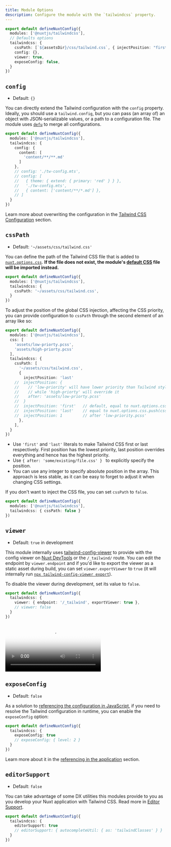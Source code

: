```yaml
---
title: Module Options
description: Configure the module with the `tailwindcss` property.
---
```


```ts [nuxt.config]
export default defineNuxtConfig({
  modules: ['@nuxtjs/tailwindcss'],
  // Defaults options
  tailwindcss: {
    cssPath: [`${assetsDir}/css/tailwind.css`, { injectPosition: "first" }],
    config: {},
    viewer: true,
    exposeConfig: false,
  }
})
```

## `config`

- Default: `{}`

You can directly extend the Tailwind configuration with the `config` property. Ideally, you should use a `tailwind.config`, but you can pass (an array of) an object with JSON-serializable values, or a path to a configuration file. The module uses [`defu`](https://github.com/unjs/defu) to merge all configurations.

```ts [nuxt.config]
export default defineNuxtConfig({
  modules: ['@nuxtjs/tailwindcss'],
  tailwindcss: {
    config: {
      content: [
        'content/**/**.md'
      ]
    },
    // config: './tw-config.mts',
    // config: [
    //   { theme: { extend: { primary: 'red' } } },
    //   './tw-config.mts',
    //   { content: ['content/**/*.md'] },
    // ]
  }
})
```

Learn more about overwriting the configuration in the [Tailwind CSS Configuration](/tailwindcss/configuration) section.

## `cssPath`

- Default: `'~/assets/css/tailwind.css'`

You can define the path of the Tailwind CSS file that is added to [`nuxt.options.css`](https://nuxt.com/docs/api/nuxt-config#css). **If the file does not exist, the module's [default CSS](https://github.com/tailwindlabs/tailwindcss/blob/v3.0.0/tailwind.css) file will be imported instead.**

```ts [nuxt.config]
export default defineNuxtConfig({
  modules: ['@nuxtjs/tailwindcss'],
  tailwindcss: {
    cssPath: '~/assets/css/tailwind.css',
  }
})
```

To adjust the position of the global CSS injection, affecting the CSS priority, you can provide configuration to `cssPath` through the second element of an array like so:

```ts [nuxt.config]
export default defineNuxtConfig({
  modules: ['@nuxtjs/tailwindcss'],
  css: [
    'assets/low-priorty.pcss',
    'assets/high-priorty.pcss'
  ],
  tailwindcss: {
    cssPath: [
      '~/assets/css/tailwind.css',
      {
        injectPosition: 'last'
    //  injectPosition: {
    //    // 'low-priority' will have lower priority than Tailwind stylesheet,
    //    // while 'high-priorty' will override it
    //    after: 'assets/low-priorty.pcss'
    //  }
    //  injectPosition: 'first'   // default, equal to nuxt.options.css.unshift(cssPath)
    //  injectPosition: 'last'    // equal to nuxt.options.css.push(cssPath)
    //  injectPosition: 1         // after 'low-priority.pcss'
      },
    ],
  }
})
```

- Use `'first'` and `'last'` literals to make Tailwind CSS first or last respectively. First position has the lowest priority, last position overrides everything and hence has the highest priority.
- Use `{ after: 'some/existing/file.css' } ` to explicitly specify the position.
- You can use any integer to specify absolute position in the array. This approach is less stable, as it can be easy to forget to adjust it when changing CSS settings.

If you don't want to inject the CSS file, you can set `cssPath` to `false`.

```ts [nuxt.config]
export default defineNuxtConfig({
  modules: ['@nuxtjs/tailwindcss'],
  tailwindcss: { cssPath: false }
})
```

## `viewer`

- Default: `true` in development

This module internally uses [tailwind-config-viewer](https://github.com/rogden/tailwind-config-viewer) to provide with the config viewer on [Nuxt DevTools](https://devtools.nuxt.com/) or the `/_tailwind/` route. You can edit the endpoint by `viewer.endpoint` and if you'd like to export the viewer as a static asset during build, you can set `viewer.exportViewer` to `true` (it will internally run [`npx tailwind-config-viewer export`](https://github.com/rogden/tailwind-config-viewer/blob/master/cli/export.js)).

To disable the viewer during development, set its value to `false`.

```ts [nuxt.config]
export default defineNuxtConfig({
  tailwindcss: {
    viewer: { endpoint: '/_tailwind', exportViewer: true },
    // viewer: false
  }
})
```

<video poster="https://res.cloudinary.com/nuxt/video/upload/v1608225750/nuxt-tailwind-viewer_ktowjm.jpg" loop playsinline controls>
  <source src="https://res.cloudinary.com/nuxt/video/upload/q_auto/v1608225750/nuxt-tailwind-viewer_ktowjm.webm" type="video/webm" />
  <source src="https://res.cloudinary.com/nuxt/video/upload/q_auto/v1608225750/nuxt-tailwind-viewer_ktowjm.mp4" type="video/mp4" />
  <source src="https://res.cloudinary.com/nuxt/video/upload/q_auto/v1608225750/nuxt-tailwind-viewer_ktowjm.ogv" type="video/ogg" />
</video>

## `exposeConfig`

- Default: `false`

As a solution to [referencing the configuration in JavaScript](https://v3.tailwindcss.com/docs/configuration#referencing-in-java-script), if you need to resolve the Tailwind configuration in runtime, you can enable the `exposeConfig` option:

```ts [nuxt.config]
export default defineNuxtConfig({
  tailwindcss: {
    exposeConfig: true
    // exposeConfig: { level: 2 }
  }
})
```

Learn more about it in the [referencing in the application](/tailwindcss/configuration#referencing-in-the-application) section.

## `editorSupport`

- Default: `false`

You can take advantage of some DX utilities this modules provide to you as you develop your Nuxt application with Tailwind CSS. Read more in [Editor Support](/tailwindcss/editor-support).

```ts [nuxt.config]
export default defineNuxtConfig({
  tailwindcss: {
    editorSupport: true
    // editorSupport: { autocompleteUtil: { as: 'tailwindClasses' } }
  }
})
```
